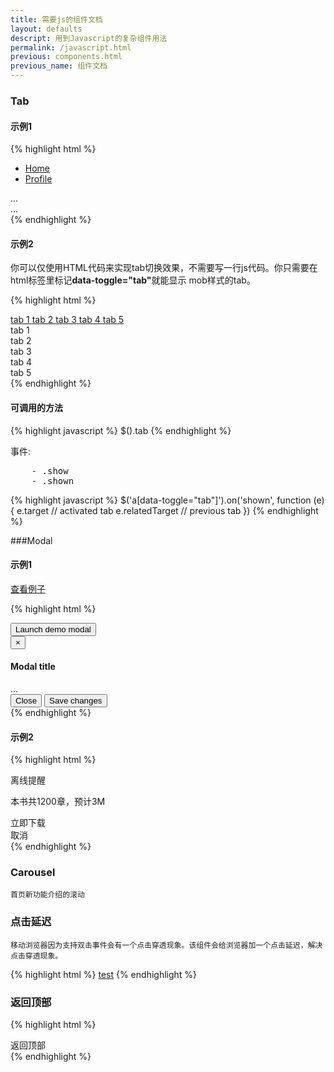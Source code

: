 ```yaml
---
title: 需要js的组件文档
layout: defaults
descript: 用到Javascript的复杂组件用法
permalink: /javascript.html
previous: components.html
previous_name: 组件文档
---
```


### Tab

#### 示例1

{% highlight html %}
<!-- Nav tabs -->
<ul class="nav nav-tabs">
  <li><a href="#home" data-toggle="tab">Home</a></li>
  <li><a href="#profile" data-toggle="tab">Profile</a></li>
</ul>

<!-- Tab panes -->
<div class="tab-content">
  <div class="tab-pane active" id="home">...</div>
  <div class="tab-pane" id="profile">...</div>
</div>
{% endhighlight %}

#### 示例2

你可以仅使用HTML代码来实现tab切换效果，不需要写一行js代码。你只需要在html标签里标记<b>data-toggle="tab"</b>就能显示 mob样式的tab。                


{% highlight html %}
<nav class="navbar">
    <a href="#tab-1" data-toggle="tab"> tab 1 </a>
    <a href="#tab-2" data-toggle="tab"> tab 2 </a>
    <a href="#tab-3" data-toggle="tab"> tab 3 </a>
    <a href="#tab-4" data-toggle="tab"> tab 4 </a>
    <a href="#tab-5" data-toggle="tab"> tab 5 </a>
</nav>
<div class="tab-content">
    <section id="tab-1" class="tab-pane">
        tab 1
    </section>
    <section id="tab-2" class="tab-pane">
        tab 2
    </section>
    <section id="tab-3" class="tab-pane">
        tab 3
    </section>
    <section id="tab-4" class="tab-pane">
        tab 4
    </section>
    <section id="tab-5" class="tab-pane">
        tab 5
    </section>
</div>
{% endhighlight %}

#### 可调用的方法

{% highlight javascript %}
$().tab
{% endhighlight %}

事件:
<pre>
    - .show
    - .shown
</pre>

{% highlight javascript %}
    $('a[data-toggle="tab"]').on('shown', function (e) {
            e.target // activated tab
            e.relatedTarget // previous tab
    })
{% endhighlight %}


###Modal

#### 示例1

[查看例子](examples/modal.html)

{% highlight html %}
<!-- Button trigger modal -->
<button class="btn btn-primary btn-lg" data-toggle="modal" data-target="#myModal">
  Launch demo modal
</button>

<!-- Modal -->
<div class="modal fade" id="myModal" tabindex="-1" role="dialog" aria-labelledby="myModalLabel" aria-hidden="true">
  <div class="modal-dialog">
    <div class="modal-content">
      <div class="modal-header">
        <button type="button" class="close" data-dismiss="modal" aria-hidden="true">&times;</button>
        <h4 class="modal-title" id="myModalLabel">Modal title</h4>
      </div>
      <div class="modal-body">
        ...
      </div>
      <div class="modal-footer">
        <button type="button" class="btn btn-default" data-dismiss="modal">Close</button>
        <button type="button" class="btn btn-primary">Save changes</button>
      </div>
    </div><!-- /.modal-content -->
  </div><!-- /.modal-dialog -->
</div><!-- /.modal -->
{% endhighlight %}

#### 示例2

{% highlight html %}
    <div class="modal-wrapper">
        <div id="offlineTipsDialog" class="modal">
            <div class="modal-body">
                <p class="hilight offline-tip-title">离线提醒</p>
                <p class="subscript offline-tip-text" >本书共1200章，预计<span class="data-size">3M</span></p>
            <div class="btn-confirm"><span class="download-icon"></span>立即下载</div><div class="btn-cancel">取消</div>
        </div>
    </div>
    <div class="modal-backdrop"></div>
{% endhighlight %}

### Carousel

    首页新功能介绍的滚动

### 点击延迟
    移动浏览器因为支持双击事件会有一个点击穿透现象。该组件会给浏览器加一个点击延迟，解决点击穿透现象。

{% highlight html %}
    <a href='test.html' class='delay-tap'>test</a>
{% endhighlight %}


### 返回顶部

{% highlight html %}
    <div class='nav-top'>返回顶部</div>
{% endhighlight %}
